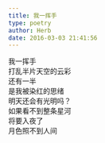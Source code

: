 ```yaml
---  
title: 我一挥手  
type: poetry  
author: Herb  
date: 2016-03-03 21:41:56    
---  
```

我一挥手  
打乱半片天空的云彩  
还有一半  
是我被染红的思绪    
明天还会有光明吗？  
如果看不到整条星河  
将要入夜了  
月色照不到人间